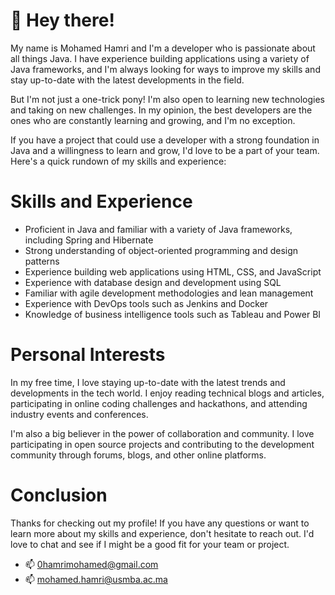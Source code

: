 # 👋 Hey there!

My name is Mohamed Hamri and I'm a developer who is passionate about all things Java. I have experience building applications using a variety of Java frameworks, and I'm always looking for ways to improve my skills and stay up-to-date with the latest developments in the field.

But I'm not just a one-trick pony! I'm also open to learning new technologies and taking on new challenges. In my opinion, the best developers are the ones who are constantly learning and growing, and I'm no exception.

If you have a project that could use a developer with a strong foundation in Java and a willingness to learn and grow, I'd love to be a part of your team. Here's a quick rundown of my skills and experience:


# Skills and Experience

- Proficient in Java and familiar with a variety of Java frameworks, including Spring and Hibernate
- Strong understanding of object-oriented programming and design patterns
- Experience building web applications using HTML, CSS, and JavaScript
- Experience with database design and development using SQL
- Familiar with agile development methodologies and lean management
- Experience with DevOps tools such as Jenkins and Docker
- Knowledge of business intelligence tools such as Tableau and Power BI

# Personal Interests

In my free time, I love staying up-to-date with the latest trends and developments in the tech world. I enjoy reading technical blogs and articles, participating in online coding challenges and hackathons, and attending industry events and conferences.

I'm also a big believer in the power of collaboration and community. I love participating in open source projects and contributing to the development community through forums, blogs, and other online platforms.

# Conclusion

Thanks for checking out my profile! If you have any questions or want to learn more about my skills and experience, don't hesitate to reach out. I'd love to chat and see if I might be a good fit for your team or project.
- 📫 0hamrimohamed@gmail.com
- 📫 mohamed.hamri@usmba.ac.ma

<!---
hamrimed/hamrimed is a ✨ special ✨ repository because its `README.md` (this file) appears on your GitHub profile.
You can click the Preview link to take a look at your changes.
--->
